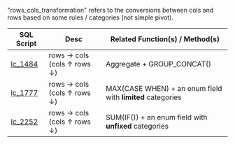"rows_cols_transformation" refers to the conversions between cols and rows based on some rules / categories (not simple pivot).

| SQL Script  | Desc | Related Function(s) / Method(s) |
| ----------- | ---- | ------------------- |
| [lc_1484](https://github.com/irenejiazhou/sql_manual/blob/main/rows_cols_transformation/leetcode_Q1484_group_list_by_date.sql)|rows → cols (cols ↑ rows ↓) | Aggregate + GROUP_CONCAT()|
| [lc_1777](https://github.com/irenejiazhou/sql_manual/blob/main/rows_cols_transformation/leetcode_Q1777.sql)|rows → cols (cols ↑ rows ↓) | MAX(CASE WHEN) + an enum field with <b>limited</b> categories |
| [lc_2252]()|rows → cols (cols ↑ rows ↓) | SUM(IF()) + an enum field with <b>unfixed</b> categories |
